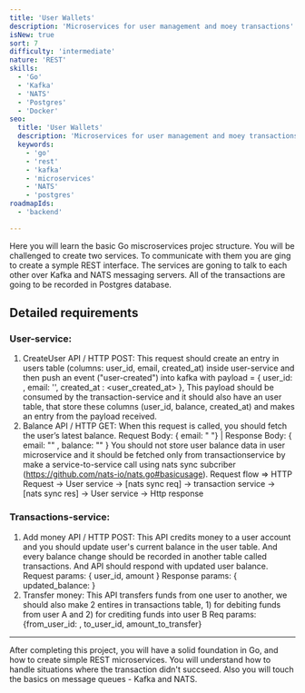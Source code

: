 ```yaml
---
title: 'User Wallets'  
description: 'Microservices for user management and moey transactions'  
isNew: true  
sort: 7  
difficulty: 'intermediate'  
nature: 'REST'
skills:  
  - 'Go'  
  - 'Kafka'  
  - 'NATS'  
  - 'Postgres'
  - 'Docker'
seo:  
  title: 'User Wallets'  
  description: 'Microservices for user management and moey transactions'  
  keywords:  
    - 'go'  
    - 'rest'  
    - 'kafka'  
    - 'microservices'  
    - 'NATS'  
    - 'postgres'  
roadmapIds:  
  - 'backend'  

---
```


Here you will learn the basic Go miscroservices projec structure. You will be challenged to create two services. To communicate with them you are ging to create a symple
REST interface. The services are goning to talk to each other over Kafka and NATS messaging servers. All of the transactions are going to be recorded in Postgres database.  

## Detailed requirements

### User-service:
1. CreateUser API / HTTP POST:
This request should create an entry in users table (columns: user_id, email, created_at) inside user-service
and then push an event ("user-created") into kafka with payload = { user_id: <id>, email: '<user email>',
created_at : <user_created_at> }, This payload should be consumed by the transaction-service and it should
also have an user table, that store these columns (user_id, balance, created_at) and makes an entry from the
payload received.
2. Balance API / HTTP GET:
When this request is called, you should fetch the user’s latest balance. Request Body: { email: " "} |
Response Body: { email: "" , balance: "" }
You should not store user balance data in user microservice and it should be fetched only from transactionservice by make a service-to-service call using nats sync subcriber (https://github.com/nats-io/nats.go#basicusage).
Request flow => HTTP Request -> User service -> [nats sync req] -> transaction service -> [nats sync res] ->
User service -> Http response

### Transactions-service:
1. Add money API / HTTP POST:
This API credits money to a user account and you should update user's current balance in the user table. And
every balance change should be recorded in another table called transactions. And API should respond with
updated user balance.
Request params: { user_id, amount }
Response params: { updated_balance: }
2. Transfer money:
This API transfers funds from one user to another, we should also make 2 entires in transactions table, 1) for
debiting funds from user A and 2) for crediting funds into user B
Req params: {from_user_id: , to_user_id, amount_to_transfer} 

---

After completing this project, you will have a solid foundation in Go, and how to create simple REST microservices. You will understand how to handle situations where the transaction didn't succseed. Also you will touch the basics on message queues - Kafka and NATS.
